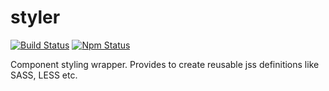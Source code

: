 # styler 
[![Build Status](https://travis-ci.org/smartface/styler.svg?branch=master)](https://travis-ci.org/smartface/styler)
[![Npm Status](https://img.shields.io/npm/v/@smartface/styler.svg?style=flat)](https://www.npmjs.com/package/@smartface/styler)

Component styling wrapper. Provides to create reusable jss definitions like SASS, LESS etc.
